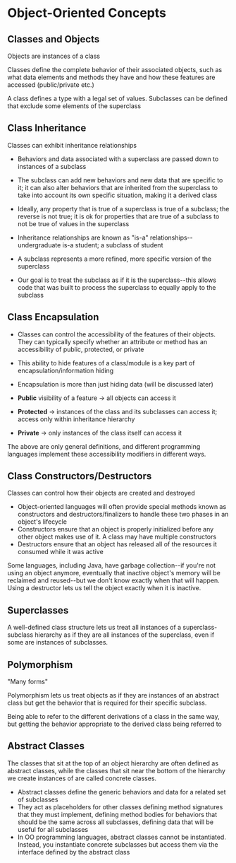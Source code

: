 # Object-Oriented Concepts

## Classes and Objects

Objects are instances of a class

Classes define the complete behavior of their associated objects, such as what data elements and methods they have and how these features are accessed (public/private etc.)

A class defines a type with a legal set of values. Subclasses can be defined that exclude some elements of the superclass

## Class Inheritance

Classes can exhibit inheritance relationships

- Behaviors and data associated with a superclass are passed down to instances of a subclass
- The subclass can add new behaviors and new data that are specific to it; it can also alter behaviors that are inherited from the superclass to take into account its own specific situation, making it a derived class
- Ideally, any property that is true of a superclass is true of a subclass; the reverse is not true; it is ok for properties that are true of a subclass to not be true of values in the superclass

- Inheritance relationships are known as "is-a" relationships--undergraduate is-a student; a subclass of student
- A subclass represents a more refined, more specific version of the superclass
- Our goal is to treat the subclass as if it is the superclass--this allows code that was built to process the superclass to equally apply to the subclass

## Class Encapsulation

- Classes can control the accessibility of the features of their objects. They can typically specify whether an attribute or method has an accessibility of public, protected, or private
- This ability to hide features of a class/module is a key part of encapsulation/information hiding
- Encapsulation is more than just hiding data (will be discussed later)

- **Public** visibility of a feature -> all objects can access it
- **Protected** -> instances of the class and its subclasses can access it; access only within inheritance hierarchy
- **Private** -> only instances of the class itself can access it

The above are only general definitions, and different programming languages implement these accessibility modifiers in different ways.

## Class Constructors/Destructors

Classes can control how their objects are created and destroyed

- Object-oriented languages will often provide special methods known as constructors and destructors/finalizers to handle these two phases in an object's lifecycle
- Constructors ensure that an object is properly initialized before any other object makes use of it. A class may have multiple constructors
- Destructors ensure that an object has released all of the resources it consumed while it was active

Some languages, including Java, have garbage collection--if you're not using an object anymore, eventually that inactive object's memory will be reclaimed and reused--but we don't know exactly when that will happen. Using a destructor lets us tell the object exactly when it is inactive.

## Superclasses

A well-defined class structure lets us treat all instances of a superclass-subclass hierarchy as if they are all instances of the superclass, even if some are instances of subclasses.

## Polymorphism

"Many forms"

Polymorphism lets us treat objects as if they are instances of an abstract class but get the behavior that is required for their specific subclass.

Being able to refer to the different derivations of a class in the same way, but getting the behavior appropriate to the derived class being referred to

## Abstract Classes

The classes that sit at the top of an object hierarchy are often defined as abstract classes, while the classes that sit near the bottom of the hierarchy we create instances of are called concrete classes.

- Abstract classes define the generic behaviors and data for a related set of subclasses
- They act as placeholders for other classes defining method signatures that they must implement, defining method bodies for behaviors that should be the same across all subclasses, defining data that will be useful for all subclasses
- In OO programming languages, abstract classes cannot be instantiated. Instead, you instantiate concrete subclasses but access them via the interface defined by the abstract class